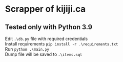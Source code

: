 # Scrapper of kijiji.ca
## Tested only with Python 3.9
Edit `.\db.py` file with required credentials\
Install requirements `pip install -r .\requirements.txt`\
Run `python .\main.py`\
Dump file will be saved to `.\items.sql`